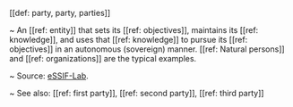 [[def: party, party, parties]]

~ An [[ref: entity]] that sets its [[ref: objectives]], maintains its [[ref: knowledge]], and uses that [[ref: knowledge]] to pursue its [[ref: objectives]] in an autonomous (sovereign) manner. [[ref: Natural persons]] and [[ref: organizations]] are the typical examples.

~ Source: [eSSIF-Lab](https://essif-lab.github.io/framework/docs/essifLab-glossary).

~ See also: [[ref: first party]], [[ref: second party]], [[ref: third party]]
